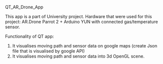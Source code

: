 QT_AR_Drone_App

This app is a part of University project. 
Hardware that were used for this project: AR.Drone Parrot 2 + Arduino YUN with connected gas/temperature sensor. 

Functionality of QT app: 
1) It visualises moving path and sensor data on google maps (create Json file that is visualised by google API) 
2) It visualises moving path and sensor data into 3d OpenGL scene.
